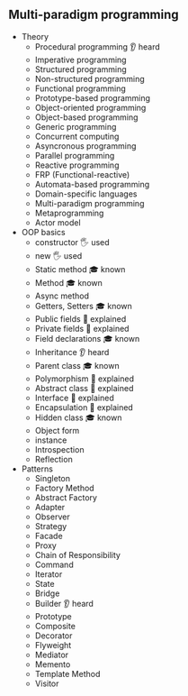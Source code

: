 ## Multi-paradigm programming

- Theory
  - Procedural programming 👂 heard
  - Imperative programming
  - Structured programming
  - Non-structured programming
  - Functional programming
  - Prototype-based programming
  - Object-oriented programming
  - Object-based programming
  - Generic programming
  - Concurrent computing
  - Asyncronous programming
  - Parallel programming
  - Reactive programming
  - FRP (Functional-reactive)
  - Automata-based programming
  - Domain-specific languages
  - Multi-paradigm programming
  - Metaprogramming
  - Actor model
- OOP basics
  - constructor 🖐️ used
  - new 🖐️ used
  - Static method 🎓 known
  - Method 🎓 known
  - Async method
  - Getters, Setters 🎓 known
  - Public fields 🙋 explained 
  - Private fields 🙋 explained 
  - Field declarations 🎓 known
  - Inheritance 👂 heard
  - Parent class 🎓 known
  - Polymorphism 🙋 explained 
  - Abstract class 🙋 explained 
  - Interface 🙋 explained 
  - Encapsulation 🙋 explained 
  - Hidden class 🎓 known
  - Object form
  - instance
  - Introspection
  - Reflection
- Patterns
  - Singleton
  - Factory Method
  - Abstract Factory
  - Adapter
  - Observer
  - Strategy
  - Facade
  - Proxy
  - Chain of Responsibility
  - Command 
  - Iterator
  - State
  - Bridge
  - Builder 👂 heard
  - Prototype
  - Composite
  - Decorator
  - Flyweight
  - Mediator
  - Memento
  - Template Method
  - Visitor
